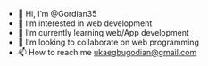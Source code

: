 - 👋 Hi, I’m @Gordian35
- 👀 I’m interested in web development 
- 🌱 I’m currently learning web/App development 
- 💞️ I’m looking to collaborate on web programming 
- 📫 How to reach me ukaegbugodian@gmail.com

<!---
Gordian35/Gordian35 is a ✨ special ✨ repository because its `README.md` (this file) appears on your GitHub profile.
You can click the Preview link to take a look at your changes.
--->
